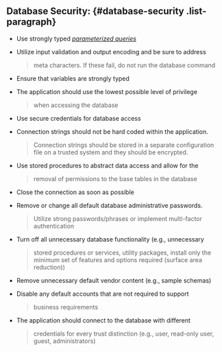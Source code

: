 ## Database Security: {#database-security .list-paragraph}

-   Use strongly typed [*parameterized queries*](#Parameterized_Queries)

-   Utilize input validation and output encoding and be sure to address
    > meta characters. If these fail, do not run the database command

-   Ensure that variables are strongly typed

-   The application should use the lowest possible level of privilege
    > when accessing the database

-   Use secure credentials for database access

-   Connection strings should not be hard coded within the application.
    > Connection strings should be stored in a separate configuration
    > file on a trusted system and they should be encrypted.

-   Use stored procedures to abstract data access and allow for the
    > removal of permissions to the base tables in the database

-   Close the connection as soon as possible

-   Remove or change all default database administrative passwords.
    > Utilize strong passwords/phrases or implement multi-factor
    > authentication

-   Turn off all unnecessary database functionality (e.g., unnecessary
    > stored procedures or services, utility packages, install only the
    > minimum set of features and options required (surface area
    > reduction))

-   Remove unnecessary default vendor content (e.g., sample schemas)

-   Disable any default accounts that are not required to support
    > business requirements

-   The application should connect to the database with different
    > credentials for every trust distinction (e.g., user, read-only
    > user, guest, administrators)
